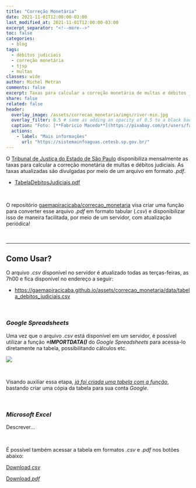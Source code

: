 ```yaml
---
title: "Correção Monetária"
date: 2021-11-01T12:00:00-03:00
last_modified_at: 2021-11-01T12:00:00-03:00
excerpt_separator: "<!--more-->"
toc: false
categories:
  - blog
tags:
  - débitos judiciais
  - correção monetária
  - tjsp
  - multas
classes: wide
author: Michel Metran
comments: false
excerpt: Taxas para calcular a correção monetária de multas e débitos judiciais
share: false
related: false
header:
  overlay_image: /assets/correcao_monetaria/imgs/river-min.jpg
  overlay_filter: 0.5 # same as adding an opacity of 0.5 to a black background
  caption: "Foto: [**Fabricio Macedo**](https://pixabay.com/pt/users/fabriciomacedophotos-328534/?utm_source=link-attribution&amp;utm_medium=referral&amp;utm_campaign=image&amp;utm_content=1729544)"
  actions:
    - label: "Mais informações"
      url: "https://sistemainfoaguas.cetesb.sp.gov.br/"
---
```


O [Tribunal de Justiça do Estado de São Paulo](https://www.tjsp.jus.br/) disponibiliza mensalmente as taxas para calcular a correção monetária de multas e débitos judiciais. As taxas atualizadas são divulgadas por meio de um arquivo em formato *.pdf*.
- [TabelaDebitosJudiciais.pdf](https://www.tjsp.jus.br/Download/Tabelas/TabelaDebitosJudiciais.pdf)

<br>

O repositório [gaemapiracicaba/correcao_monetaria](https://github.com/gaemapiracicaba/correcao_monetaria) visa criar uma função para converter esse arquivo _.pdf_ em formato tabular (_.csv_) e disponibilizar isso de maneira facilitada, por meio de um servidor, com atualização periódica!

<br>

---

## Como Usar?

O arquivo _.csv_ disponível no servidor é atualizado todas as terças-feiras, as 7h00 e fica disponível no endereço a seguir:

- https://gaemapiracicaba.github.io/assets/correcao_monetaria/data/tabela_debitos_judiciais.csv

<br>

### *Google Spreadsheets*

Uma vez que o arquivo _.csv_ está disponível em um servidor, é possível utilizar a função **_=IMPORTDATA()_** do _Google Spreadsheets_ para acessa-lo diretamente na tabela, possibilitando cálculos etc.

![](https://i.imgur.com/oFdGGbA.png)

<br>

Visando auxiliar essa etapa, [_já foi criada uma tabela com a função_](https://docs.google.com/spreadsheets/d/1xOH1QN8qsZ3-_u6p1dbhIZ2N4IvSBbMJucM1BhXf8Sw/edit?usp=sharing), bastando criar uma cópia da tabela para sua conta _Google_.

<br>

### *Microsoft Excel*

Descrever...

<br>

É possível também acessar a tabela em formatos *.csv* e *.pdf* nos botões abaixo:

<a href="https://gaemapiracicaba.github.io/assets/correcao_monetaria/data/tabela_debitos_judiciais.csv" class="btn btn--primary">Download *csv*</a>

<a href="https://gaemapiracicaba.github.io/assets/correcao_monetaria/data/tabela_debitos_judiciais.pdf" class="btn btn--primary">Download *pdf*</a>
